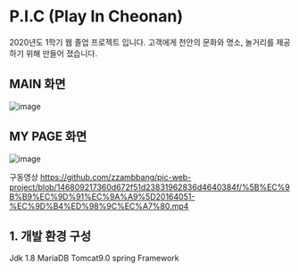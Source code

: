 # P.I.C (Play In Cheonan)

2020년도 1학기 웹 졸업 프로젝트 입니다. 
고객에게 천안의 문화와 명소, 놀거리를 제공하기 위해 만들어 졌습니다. 

## MAIN 화면
![image](https://user-images.githubusercontent.com/50399088/122643280-eb928d00-d149-11eb-8883-4343e28ef10f.png)

## MY PAGE 화면
![image](https://user-images.githubusercontent.com/50399088/122643317-1846a480-d14a-11eb-86bc-557c8373053f.png)


구동영상 
https://github.com/zzambbang/pic-web-project/blob/146809217360d672f51d23831962836d4640384f/%5B%EC%9B%B9%EC%9D%91%EC%9A%A9%5D20164051-%EC%9D%B4%ED%98%9C%EC%A7%80.mp4



## 1. 개발 환경 구성
Jdk 1.8
MariaDB
Tomcat9.0
spring Framework


